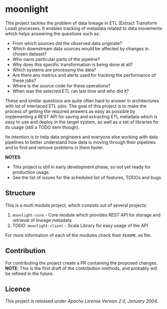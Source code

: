 # moonlight

This project tackles the problem of data lineage in ETL (Extract Transform Load) processes.
It enables tracking of metadata related to data movements which helps answering the questions
such as:
- From which sources did the observed data originate?
- Which downstream data sources would be affected by changes in chosen dataset?
- Who owns particular parts of the pipeline?
- Why does this specific transformation is being done at all?
- Which systems are processing the data?
- Are there any metrics and alerts used for tracking the performance of these jobs?
- Where is the source code for these operations?
- When was the selected ETL ran last time and who did it?

These and similar questions are quite often hard to answer in architectures with lot of interlaced ETL jobs.
The goal of this project is to make the process of getting the required answers as easy as possible by
implementing a REST API for saving and extracting ETL metadata which is easy to use and deploy in the target system,
as well as a set of libraries for its usage (still a TODO item though).

Its intention is to help data engineers and everyone else working with data pipelines to better
understand how data is moving through their pipelines and to find and remove problems in them faster.

**NOTES**:
- This project is still in early development phase, so not yet ready for production usage.
- See the list of issues for the scheduled list of features, TODOs and bugs.

## Structure

This is a multi module project, which consists out of several projects:
1. `moonlight-core` - Core module which provides REST API for storage and retrieval of lineage metadata
2. TODO: `moonlight-client` - Scala Library for easy usage of the API

For more information of each of the modules check their `README.md` file.

## Contribution

For contributing the project create a PR containing the proposed changes.
<br>
**NOTE**: This is the first draft of the contribution methods, and probably will
be refined in the future.

## Licence

This project is released under *Apache License Version 2.0, January 2004*.
